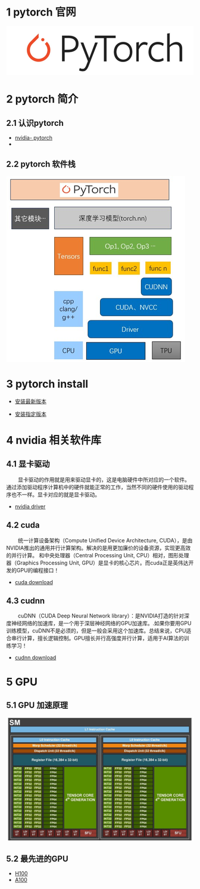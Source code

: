 # 1 pytorch 官网
[![pytorch Official website](images/pytorch-figure2.jpg)](https://pytorch.org/)
  
# 2 pytorch 简介
## 2.1 认识pytorch
- [nvidia- pytorch](https://www.nvidia.cn/glossary/data-science/pytorch/)
- 
## 2.2 pytorch 软件栈
![figure3](images/pytorch-figure3.jpg)

# 3 pytorch install
- [安装最新版本](https://pytorch.org/)

- [安装指定版本](https://pytorch.org/get-started/previous-versions/)

# 4 nvidia 相关软件库
## 4.1 显卡驱动
&nbsp;&nbsp;&nbsp;&nbsp;&nbsp;&nbsp;&nbsp;&nbsp;显卡驱动的作用就是用来驱动显卡的，这是电脑硬件中所对应的一个软件。通过添加驱动程序计算机中的硬件就能正常的工作，当然不同的硬件使用的驱动程序也不一样。显卡对应的就是显卡驱动。<br>

- [nvidia driver](https://www.nvidia.cn/Download/Find.aspx?lang=cn)

## 4.2 cuda
&nbsp;&nbsp;&nbsp;&nbsp;&nbsp;&nbsp;&nbsp;&nbsp;统一计算设备架构（Compute Unified Device Architecture, CUDA），是由NVIDIA推出的通用并行计算架构。解决的是用更加廉价的设备资源，实现更高效的并行计算。 和中央处理器（Central Processing Unit, CPU）相对，图形处理器（Graphics Processing Unit, GPU）是显卡的核心芯片。而cuda正是英伟达开发的GPU的编程接口！<br>

- [cuda download](https://developer.nvidia.com/cuda-toolkit-archive)

## 4.3 cudnn
&nbsp;&nbsp;&nbsp;&nbsp;&nbsp;&nbsp;&nbsp;&nbsp;cuDNN（CUDA Deep Neural Network library）：是NVIDIA打造的针对深度神经网络的加速库，是一个用于深层神经网络的GPU加速库。.如果你要用GPU训练模型，cuDNN不是必须的，但是一般会采用这个加速库。总结来说，CPU适合串行计算，擅长逻辑控制。GPU擅长并行高强度并行计算，适用于AI算法的训练学习！<br>

- [cudnn download](https://developer.nvidia.com/rdp/cudnn-archive)

# 5 GPU 
## 5.1 GPU 加速原理
![H100 SM](images/pytorch-figure1.jpg)

## 5.2 最先进的GPU
- [H100](https://resources.nvidia.com/en-us-tensor-core)
- [A100](https://www.nvidia.com/content/dam/en-zz/Solutions/Data-Center/HGX/a100-80gb-hgx-a100-datasheet-us-nvidia-1485640-r6-web.pdf)
